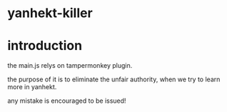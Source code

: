 # yanhekt-killer

# introduction

the main.js relys on tampermonkey plugin.

the purpose of it is to eliminate the unfair authority, when we try to learn more in yanhekt.

any mistake is encouraged to be issued!
